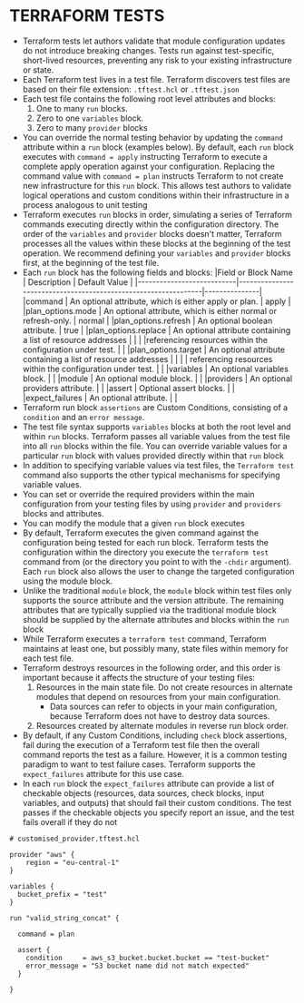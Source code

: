 # TERRAFORM TESTS
- Terraform tests let authors validate that module configuration updates do not introduce breaking changes. Tests run against test-specific, short-lived resources, preventing any risk to your existing infrastructure or state.
- Each Terraform test lives in a test file. Terraform discovers test files are based on their file extension: `.tftest.hcl` or `.tftest.json`
- Each test file contains the following root level attributes and blocks:
    1. One to many `run` blocks.
    2. Zero to one `variables` block.
    3. Zero to many `provider` blocks
- You can override the normal testing behavior by updating the `command` attribute within a `run` block (examples below). By default, each `run` block executes with `command = apply` instructing Terraform to execute a complete apply operation against your configuration. Replacing the command value with `command = plan` instructs Terraform to not create new infrastructure for this `run` block. This allows test authors to validate logical operations and custom conditions within their infrastructure in a process analogous to unit testing
- Terraform executes `run` blocks in order, simulating a series of Terraform commands executing directly within the configuration directory. The order of the `variables` and `provider` blocks doesn't matter, Terraform processes all the values within these blocks at the beginning of the test operation. We recommend defining your `variables` and `provider` blocks first, at the beginning of the test file.
- Each `run` block has the following fields and blocks:
    |Field or Block Name	     | Description   	                                             | Default Value |
    |---------------------------|----------------------------------------------------------------|---------------|
    |command	                | An optional attribute, which is either apply or plan.	         | apply         |
    |plan_options.mode	        | An optional attribute, which is either normal or refresh-only. | normal        |
    |plan_options.refresh	    | An optional boolean attribute.	                             | true          |
    |plan_options.replace	    | An optional attribute containing a list of resource addresses  |               |
    |                           |referencing resources within the configuration   under test.	 |               |
    |plan_options.target	    | An optional attribute containing a list of resource addresses  |               |
    |                           | referencing resources within the configuration under test.	 |               |
    |variables	                | An optional variables block.	                                 |               |
    |module	                    | An optional module block.	                                     |               |
    |providers	                | An optional providers attribute.	                             |               |
    |assert	                    | Optional assert blocks.	                                     |               |
    |expect_failures	        | An optional attribute.	                                     |               |
- Terraform run block `assertions` are Custom Conditions, consisting of a `condition` and an `error message`.
- The test file syntax supports `variables` blocks at both the root level and within `run` blocks. Terraform passes all variable values from the test file into all `run` blocks within the file. You can override variable values for a particular `run` block with values provided directly within that `run` block
- In addition to specifying variable values via test files, the `Terraform test` command also supports the other typical mechanisms for specifying variable values.
- You can set or override the required providers within the main configuration from your testing files by using `provider` and `providers` blocks and attributes.
- You can modify the module that a given `run` block executes
- By default, Terraform executes the given command against the configuration being tested for each run block. Terraform tests the configuration within the directory you execute the `terraform test` command from (or the directory you point to with the `-chdir` argument). Each `run` block also allows the user to change the targeted configuration using the module block.
- Unlike the traditional `module` block, the `module` block within test files only supports the source attribute and the version attribute. The remaining attributes that are typically supplied via the traditional module block should be supplied by the alternate attributes and blocks within the `run` block
- While Terraform executes a `terraform test` command, Terraform maintains at least one, but possibly many, state files within memory for each test file.
- Terraform destroys resources in the following order, and this order is important because it affects the structure of your testing files:
    1. Resources in the main state file. Do not create resources in alternate modules that depend on resources from your main configuration.
        - Data sources can refer to objects in your main configuration, because Terraform does not have to destroy data sources.
    2. Resources created by alternate modules in reverse run block order.
- By default, if any Custom Conditions, including `check` block assertions, fail during the execution of a Terraform test file then the overall command reports the test as a failure. However, it is a common testing paradigm to want to test failure cases. Terraform supports the `expect_failures` attribute for this use case.
- In each `run` block the `expect_failures` attribute can provide a list of checkable objects (resources, data sources, check blocks, input variables, and outputs) that should fail their custom conditions. The test passes if the checkable objects you specify report an issue, and the test fails overall if they do not

```
# customised_provider.tftest.hcl

provider "aws" {
    region = "eu-central-1"
}

variables {
  bucket_prefix = "test"
}

run "valid_string_concat" {

  command = plan

  assert {
    condition     = aws_s3_bucket.bucket.bucket == "test-bucket"
    error_message = "S3 bucket name did not match expected"
  }

}
```

